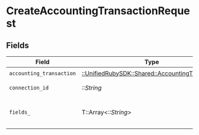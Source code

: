 # CreateAccountingTransactionRequest


## Fields

| Field                                                                                           | Type                                                                                            | Required                                                                                        | Description                                                                                     |
| ----------------------------------------------------------------------------------------------- | ----------------------------------------------------------------------------------------------- | ----------------------------------------------------------------------------------------------- | ----------------------------------------------------------------------------------------------- |
| `accounting_transaction`                                                                        | [::UnifiedRubySDK::Shared::AccountingTransaction](../../models/shared/accountingtransaction.md) | :heavy_check_mark:                                                                              | N/A                                                                                             |
| `connection_id`                                                                                 | *::String*                                                                                      | :heavy_check_mark:                                                                              | ID of the connection                                                                            |
| `fields_`                                                                                       | T::Array<*::String*>                                                                            | :heavy_minus_sign:                                                                              | Comma-delimited fields to return                                                                |